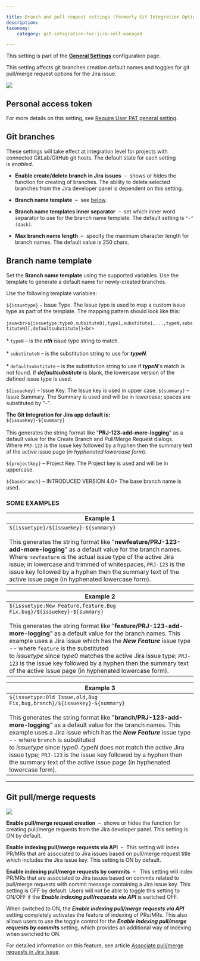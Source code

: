 ```yaml
---

title: Branch and pull request settings (formerly Git Integration Options)
description:
taxonomy:
    category: git-integration-for-jira-self-managed

---
```


This setting is part of the [**General Settings**](/git-integration-for-jira-data-center/general-settings-gij-self-managed) configuration page.


This setting affects git branches creation default names and toggles for git pull/merge request options for the Jira issue.

![](https://bigbrassband.atlassian.net/wiki/download/thumbnails/1207828745/gitserver-gencfg-branch-and-pr-settings.png?version=1&modificationDate=1647772253436&cacheVersion=1&api=v2&width=566&height=479)

## Personal access token

For more details on this setting, see [Require User PAT general setting](/git-integration-for-jira-data-center/require-user-pat-general-setting-gij-self-managed).

## Git branches

These settings will take effect at integration level for projects with connected GitLab/GitHub git hosts. The default state for each setting is _enabled_.

*   **Enable create/delete branch in Jira issues**  –  shows or hides the function for creating of branches. The ability to delete selected branches from the Jira developer panel is dependent on this setting.

*   **Branch name template**  –  see [below](#Branch-name-template).

*   **Branch name templates inner separator**  –  set which inner word separator to use for the branch name template. The default setting is `"-" (dash)`.

*   **Max branch name length**  –  specify the maximum character length for branch names. The default value is 250 chars.


## Branch name template

Set the **Branch name template** using the supported variables. Use the template to generate a default name for newly-created branches.

Use the following template variables:


`${issuetype}` – Issue Type. The Issue type is used to map a custom issue type as part of the template. The mapping pattern should look like this:<br><br>```java<br>${issuetype:type0,subsitute0[,type1,substitute1,...,typeN,substituteN][,defaultsubstitute]}<br>```<br><br>*   `typeN` – is the _**nth**_ issue type string to match.<br>    <br>*   `substituteN` – is the substitution string to use for _**typeN**_.<br>    <br>*   `defaultsubstitute` – is the substitution string to use if _**typeN**_'s match is not found. If _**defaultsubstitute**_ is blank, the lowercase version of the defined issue type is used.

`${issuekey}` – Issue Key. The Issue key is used in upper case.
`${summary}` – Issue Summary. The Summary is used and will be in lowercase; spaces are substituted by "-".


**The Git Integration for Jira app default is:**  <br>`${issuekey}-${summary}`<br><br>This generates the string format like "**PRJ-123-add-more-logging**" as a default value for the Create Branch and Pull/Merge Request dialogs. Where `PRJ-123` is the issue key followed by a hyphen then the summary text of the active issue page (_in hyphenated lowercase form_).

`${projectkey}` – Project Key. The Project key is used and will be in uppercase.

`${basebranch}` – INTRODUCED VERSION 4.0+ The base branch name is used.

### SOME EXAMPLES

| **Example 1** |
| --- |
| `${issuetype}/${issuekey}-${summary}`<br><br>This generates the string format like "**newfeature/PRJ-123-add-more-logging**" as a default value for the branch names. Where `newfeature` is the actual issue type of the active Jira issue; in lowercase and trimmed of whitespaces, `PRJ-123` is the issue key followed by a hyphen then the summary text of the active issue page (in hyphenated lowercase form). |

| **Example 2** |
| --- |
| `${issuetype:New Feature,feature,Bug Fix,bug}/${issuekey}-${summary}`<br><br>This generates the string format like "**feature/PRJ-123-add-more-logging**" as a default value for the branch names. This example uses a Jira issue which has the _**New Feature**_ issue type -- where `feature` is the substituted to _issuetype_ since _type0_ matches the active Jira issue type; `PRJ-123` is the issue key followed by a hyphen then the summary text of the active issue page (in hyphenated lowercase form). |

| **Example 3** |
| --- |
| `${issuetype:Old Issue,old,Bug Fix,bug,branch}/${issuekey}-${summary}`<br><br>This generates the string format like "**branch/PRJ-123-add-more-logging**" as a default value for the branch names. This example uses a Jira issue which has the _**New Feature**_ issue type -- where `branch` is substituted to _issuetype_ since _type0..typeN_ does not match the active Jira issue type; `PRJ-123` is the issue key followed by a hyphen then the summary text of the active issue page (in hyphenated lowercase form). |

* * *

## Git pull/merge requests

![](https://bigbrassband.atlassian.net/wiki/download/attachments/1207828745/git-merge-pullreq-settings.png?version=1&modificationDate=1613124415741&cacheVersion=1&api=v2)

**Enable pull/merge request creation**  –  shows or hides the function for creating pull/merge requests from the Jira developer panel. This setting is ON by default.

**Enable indexing pull/merge requests via API**  –  This setting will index PR/MRs that are associated to Jira issues based on pull/merge request title which includes the Jira issue key. This setting is ON by default.

**Enable indexing pull/merge requests by commits**  –   This setting will index PR/MRs that are associated to Jira issues based on commits related to pull/merge requests with commit message containing a Jira issue key. This setting is OFF by default. Users will not be able to toggle this setting to ON/OFF if the _**Enable indexing pull/requests via API**_ is switched OFF.

When switched to ON, the _**Enable indexing pull/merge requests via API**_ setting completely activates the feature of indexing of PRs/MRs. This also allows users to use the toggle control for the _**Enable indexing pull/merge requests by commits**_ setting, which provides an additional way of indexing when switched to ON.


For detailed information on this feature, see article [Associate pull/merge requests in Jira Issue](/git-integration-for-jira-data-center/associate-pull-merge-requests-to-issues-based-on-commits-gij-self-managed).
